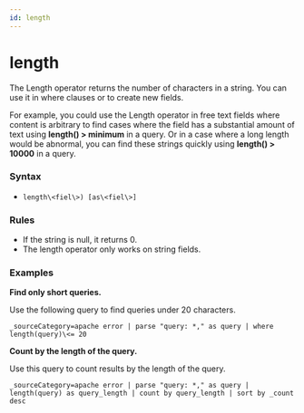 ```yaml
---
id: length
---
```


# length

The Length operator returns the number of characters in a string. You
can use it in where clauses or to create new fields.

For example, you could use the Length operator in free text fields where
content is arbitrary to find cases where the field has a substantial
amount of text using **length() \> minimum** in a query. Or in a case
where a long length would be abnormal, you can find these strings
quickly using **length() \> 10000** in a query.

### Syntax

* `length\<fiel\>) [as\<fiel\>]`

### Rules

* If the string is null, it returns 0.
* The length operator only works on string fields.

### Examples

**Find only short queries.**

Use the following query to find queries under 20 characters.

`_sourceCategory=apache error | parse "query: *," as query | where length(query)\<= 20`

**Count by the length of the query.**

Use this query to count results by the length of the query.

`_sourceCategory=apache error | parse "query: *," as query | length(query) as query_length | count by query_length | sort by _count desc`
